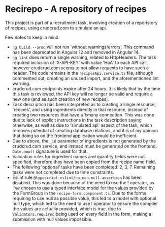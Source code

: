 # Recirepo - A repository of recipes

This project is part of a recruitment task, involving creation of a reporistory of recipes, using crudcrud.com to simulate an api.

Few notes to keep in mind:
- `ng build --prod` will not run 'without warnings/errors'. This command has been deprecated in Angular 12 and removed in Angular 14.
- `ng lint` does return a single warning, related to HttpHeaders. The task required inclusion of 'X-API-KEY' with value 'HoA' to each API call, however crudcrud.com seems to not allow requests to have such a header. The code remains in the `recipesApi.service.ts` file, although commented out, creating an unused import, and the aforementioned lint warning.
- crudcrud.com endpoints expire after 24 hours. It is likely that by the time this task is reviewed, the API key will no longer be valid and require a new one (and as such creation of new recipes).
- Task description has been interpreted as to creating a single resource, 'recipes', and using ingredients directly in that resource, instead of creating two resources that have a 1:many connection. This was done due to lack of explicit instructions in the task description saying otherwise, as well as due to 'simulated api' aspect of the task, which removes potential of creating database relations, and it is of my opinion that doing so on the frontend application would be inefficient.
- Due to above, the `_id` parameter of ingredients is not generated by the crudcrud.com service, and instead must be generated on the frontend. `Date.now()` signature is used for that.
- Validation rules for ingredient names and quantity fields were not specified, therefore they have been copied from the recipe name field.
- The following 'optional' tasks have been completed: 2, 3, 7. Remaining tasks were not completed due to time constraints.
- Eslint rule `@typescript-eslint/no-non-null-assertion` has been disabled. This was done because of the need to use the ! operator, as I've chosen to use a typed interface model for the values provided by the FormGroup in the `recipe-form.component.ts`. Due to the forms requiring to use null as possible value, this led to a model with optional null type, which led to the need to use ! operator to ensure the compiler the values are actually provided, which is true, due to `Validators.required` being used on every field in the form, making a submission with null values impossible.